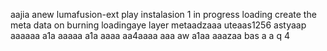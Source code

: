 aajia anew lumafusion-ext
play
instalasion 1
in progress
loading
create the meta
data on burning
loadingaye
layer
metaadzaaa
uteaas1256
astyaap
aaaaaa
a1a
aaaaa
a1a
aaaa
aa4aaaa
aaa
aw
a1aa
aaazaa
bas
a
a
q
4
